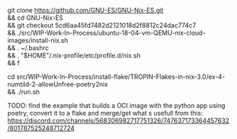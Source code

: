 


git clone https://github.com/GNU-ES/GNU-Nix-ES.git \
&& cd GNU-Nix-ES \
&& git checkout 5cd6aa45fd7482d2121018d2f8812c24dac774c7 \
&& ./src/WIP-Work-In-Process/ubuntu-18-04-vm-QEMU-nix-cloud-images/install-nix.sh \
&& . ~/.bashrc \
&& . "$HOME"/.nix-profile/etc/profile.d/nix.sh \
&& f


cd src/WIP-Work-In-Process/install-flake/TROPIN-Flakes-in-nix-3.0/ex-4-numtild-2-allowUnfree-poetry2nix \
&& ./run.sh



TODO: find the example that builds a OCI image with the python app using poetry, convert it to a flake
and merge/get what s usefull from this:
https://discord.com/channels/568306982717751326/747637173364457632/801787525248712724 